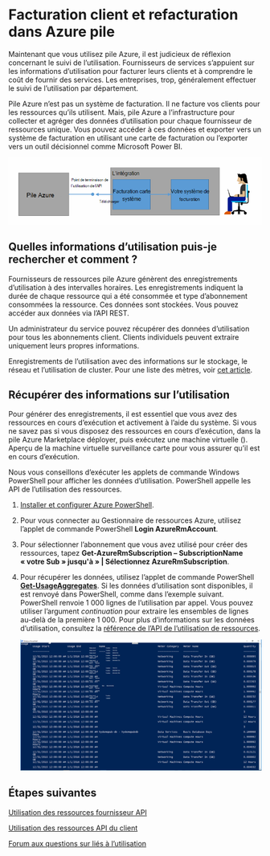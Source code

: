 <properties
    pageTitle="Facturation client et refacturation dans une pile Azure | Microsoft Azure"
    description="Découvrez comment récupérer les informations de l’utilisation de ressources de pile Azure."
    services="azure-stack"
    documentationCenter=""
    authors="AlfredoPizzirani"
    manager="byronr"
    editor=""/>

<tags
    ms.service="azure-stack"
    ms.workload="na"
    ms.tgt_pltfrm="na"
    ms.devlang="na"
    ms.topic="article"
    ms.date="10/18/2016"
    ms.author="alfredop"/>

# <a name="customer-billing-and-chargeback-in-azure-stack"></a>Facturation client et refacturation dans Azure pile

Maintenant que vous utilisez pile Azure, il est judicieux de réflexion concernant le suivi de l’utilisation. Fournisseurs de services s’appuient sur les informations d’utilisation pour facturer leurs clients et à comprendre le coût de fournir des services.
Les entreprises, trop, généralement effectuer le suivi de l’utilisation par département.

Pile Azure n’est pas un système de facturation. Il ne facture vos clients pour les ressources qu’ils utilisent. Mais, pile Azure a l’infrastructure pour collecter et agréger des données d’utilisation pour chaque fournisseur de ressources unique. Vous pouvez accéder à ces données et exporter vers un système de facturation en utilisant une carte de facturation ou l’exporter vers un outil décisionnel comme Microsoft Power BI.

![Modèle conceptuel d’une carte facturation connexion Azure pile à une facturation application](media/azure-stack-billing-and-chargeback/image1.png)

## <a name="what-usage-information-can-i-find-and-how"></a>Quelles informations d’utilisation puis-je rechercher et comment ?

Fournisseurs de ressources pile Azure génèrent des enregistrements d’utilisation à des intervalles horaires. Les enregistrements indiquent la durée de chaque ressource qui a été consommée et type d’abonnement consommées la ressource. Ces données sont stockées. Vous pouvez accéder aux données via l’API REST.

Un administrateur du service pouvez récupérer des données d’utilisation pour tous les abonnements client. Clients individuels peuvent extraire uniquement leurs propres informations.

Enregistrements de l’utilisation avec des informations sur le stockage, le réseau et l’utilisation de cluster. Pour une liste des mètres, voir [cet article](azure-stack-usage-related-faq.md).

## <a name="retrieve-usage-information"></a>Récupérer des informations sur l’utilisation

Pour générer des enregistrements, il est essentiel que vous avez des ressources en cours d’exécution et activement à l’aide du système. Si vous ne savez pas si vous disposez des ressources en cours d’exécution, dans la pile Azure Marketplace déployer, puis exécutez une machine virtuelle (). Aperçu de la machine virtuelle surveillance carte pour vous assurer qu’il est en cours d’exécution.

Nous vous conseillons d’exécuter les applets de commande Windows PowerShell pour afficher les données d’utilisation.
PowerShell appelle les API de l’utilisation des ressources.

1.  [Installer et configurer Azure PowerShell](https://azure.microsoft.com/en-us/documentation/articles/powershell-install-configure/).

2.  Pour vous connecter au Gestionnaire de ressources Azure, utilisez l’applet de commande PowerShell **Login AzureRmAccount**.

3.  Pour sélectionner l’abonnement que vous avez utilisé pour créer des ressources, tapez **Get-AzureRmSubscription – SubscriptionName « votre Sub » jusqu'à » | Sélectionnez AzureRmSubscription**.

4.  Pour récupérer les données, utilisez l’applet de commande PowerShell [**Get-UsageAggregates**](https://msdn.microsoft.com/en-us/library/mt619285.aspx).
    Si les données d’utilisation sont disponibles, il est renvoyé dans PowerShell, comme dans l’exemple suivant. PowerShell renvoie 1 000 lignes de l’utilisation par appel.
    Vous pouvez utiliser l’argument *continuation* pour extraire les ensembles de lignes au-delà de la première 1 000. Pour plus d’informations sur les données d’utilisation, consultez la [référence de l’API de l’utilisation de ressources](azure-stack-provider-resource-api.md).

    ![](media/azure-stack-billing-and-chargeback/image2.png)

## <a name="next-steps"></a>Étapes suivantes

[Utilisation des ressources fournisseur API](azure-stack-provider-resource-api.md)

[Utilisation des ressources API du client](azure-stack-tenant-resource-usage-api.md)

[Forum aux questions sur liés à l’utilisation](azure-stack-usage-related-faq.md)
